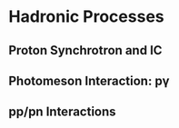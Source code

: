 # Hadronic Processes 

## Proton Synchrotron and IC

## Photomeson Interaction: pγ


## pp/pn Interactions
